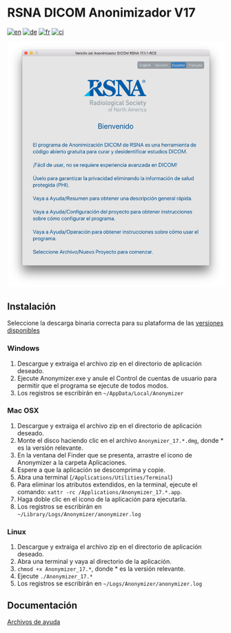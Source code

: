 # RSNA DICOM Anonimizador V17
[![en](https://img.shields.io/badge/lang-en-blue.svg)](readme.md)
[![de](https://img.shields.io/badge/lang-de-blue.svg)](readme.de.md)
[![fr](https://img.shields.io/badge/lang-fr-blue.svg)](readme.fr.md)
[![ci](https://github.com/mdevans/anonymizer/actions/workflows/build.yml/badge.svg)](https://github.com/mdevans/anonymizer/actions/workflows/build.yml)

![WelcomeView](src/assets/locales/es/html/images/Welcome_es_light.png)
## Instalación 
Seleccione la descarga binaria correcta para su plataforma de las [versiones disponibles](https://github.com/mdevans/anonymizer/releases)
### Windows
1. Descargue y extraiga el archivo zip en el directorio de aplicación deseado.
2. Ejecute Anonymizer.exe y anule el Control de cuentas de usuario para permitir que el programa se ejecute de todos modos.
3. Los registros se escribirán en `~/AppData/Local/Anonymizer`
### Mac OSX
1. Descargue y extraiga el archivo zip en el directorio de aplicación deseado.
2. Monte el disco haciendo clic en el archivo `Anonymizer_17.*.dmg`, donde * es la versión relevante.
3. En la ventana del Finder que se presenta, arrastre el icono de Anonymizer a la carpeta Aplicaciones.
4. Espere a que la aplicación se descomprima y copie.
5. Abra una terminal (`/Applications/Utilities/Terminal`) 
6. Para eliminar los atributos extendidos, en la terminal, ejecute el comando: `xattr -rc /Applications/Anonymizer_17.*.app`.
7. Haga doble clic en el icono de la aplicación para ejecutarla.
8. Los registros se escribirán en `~/Library/Logs/Anonymizer/anonymizer.log`
### Linux
1. Descargue y extraiga el archivo zip en el directorio de aplicación deseado.
2. Abra una terminal y vaya al directorio de la aplicación.
3. `chmod +x Anonymizer_17.*`, donde * es la versión relevante.
4. Ejecute `./Anonymizer_17.*` 
5. Los registros se escribirán en `~/Logs/Anonymizer/anonymizer.log`
## Documentación
[Archivos de ayuda](https://mdevans.github.io/anonymizer/index.html)

